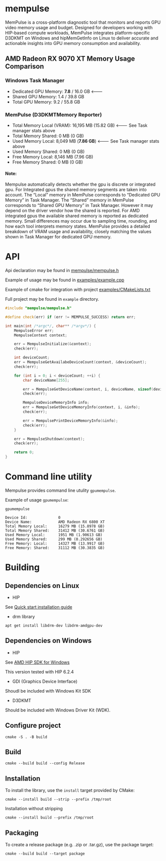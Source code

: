 # mempulse
MemPulse is a cross-platform diagnostic tool that monitors and reports GPU video memory usage and budget. Designed for developers working with HIP-based compute workloads, MemPulse integrates platform-specific D3DKMT on Windows and hipMemGetInfo on Linux to deliver accurate and actionable insights into GPU memory consumption and availability.

## AMD Radeon RX 9070 XT Memory Usage Comparison
### Windows Task Manager
* Dedicated GPU Memory: **7.8** / 16.0 GB <--- 
* Shared GPU Memory: 1.4 / 39.8 GB
* Total GPU Memory: 9.2 / 55.8 GB

### MemPulse (D3DKMTMemory Reporter)

* Total Memory Local (VRAM): 16,195 MB (15.82 GB) <--- See Task manager stats above
* Total Memory Shared: 0 MB (0 GB)
* Used Memory Local: 8,049 MB (**7.86 GB**) <--- See Task manager stats above
* Used Memory Shared: 0 MB (0 GB)
* Free Memory Local: 8,146 MB (7.96 GB)
* Free Memory Shared: 0 MB (0 GB)

#### Note:
Mempulse automatically detects whether the gpu is discrete or integrated gpu.
For Integrated gpus the shared memory segments are taken into account.
The “Local” memory in MemPulse corresponds to “Dedicated GPU Memory” in Task Manager.
The “Shared” memory in MemPulse corresponds to “Shared GPU Memory” in Task Manager.
However it may depend on the driver vendor how the shared is reported. For AMD integrated
gpus the available shared memory is reported as dedicated memory.
Small differences may occur due to sampling time, rounding, and how each tool interprets memory states.
MemPulse provides a detailed breakdown of VRAM usage and availability, closely matching the values shown in Task Manager for dedicated GPU memory.

# API 

Api declaration may be found in [mempulse/mempulse.h](mempulse/mempulse.h)

Example of usage may be found in [examples/example.cpp](examples/example.cpp)

Example of cmake for integration with project [examples/CMakeLists.txt](examples/CMakeLists.txt)

Full project may be found in `example` directory.


```cpp
#include "mempulse/mempulse.h"

#define check(err) if (err != MEMPULSE_SUCCESS) return err;

int main(int /*argc*/, char** /*argv*/) {
    MempulseError err;
    MempulseContext context;

    err = MempulseInitialize(&context);
    check(err);

    int deviceCount;
    err = MempulseGetAvailabeDeviceCount(context, &deviceCount);
    check(err);

    for (int i = 0; i < deviceCount; ++i) {
        char deviceName[255];

        err = MempulseGetDeviceName(context, i, deviceName, sizeof(deviceName));
        check(err);

        MempulseDeviceMemoryInfo info;
        err = MempulseGetDeviceMemoryInfo(context, i, &info);
        check(err);

        err = MempulsePrintDeviceMemoryInfo(&info);
        check(err);
    }

    err = MempulseShutdown(context);
    check(err);

    return 0;
}

```

# Command line utility
Mempulse provides command line utulity `gpumempulse`. 

Example of usage `gpumempulse`:
```
gpumempulse

Device Id:              0
Device Name:            AMD Radeon RX 6800 XT
Total Memory Local:     16279 MB (15.8978 GB)
Total Memory Shared:    31412 MB (30.6761 GB)
Used Memory Local:      1951 MB (1.90613 GB)
Used Memory Shared:     299 MB (0.292656 GB)
Free Memory: Local:     14327 MB (13.9917 GB)
Free Memory: Shared:    31112 MB (30.3835 GB)
```

# Building
## Dependencies on Linux
* HIP 

See [Quick start installation guide](https://rocm.docs.amd.com/projects/install-on-linux/en/latest/install/quick-start.html)

* drm library
```
apt get install libdrm-dev libdrm-amdgpu-dev
```
## Dependencies on Windows
* HIP

See [AMD HIP SDK for Windows](https://www.amd.com/en/developer/resources/rocm-hub/hip-sdk.html)

This version tested with HIP 6.2.4

* GDI (Graphics Device Interface) 

Shoudl be included with Windows Kit SDK

* D3DKMT

Should be included with Windows Driver Kit (WDK).

## Configure project
```
cmake -S . -B build
```

## Build 
```
cmake --build build --config Release
```

## Installation

To install the library, use the `install` target provided by CMake:
```
cmake --install build --strip --prefix /tmp/root
```

Installation without stripping
```
cmake --install build --prefix /tmp/root
```

## Packaging

To create a release package (e.g. .zip or .tar.gz), use the package target:

```
cmake --build build --target package
```


